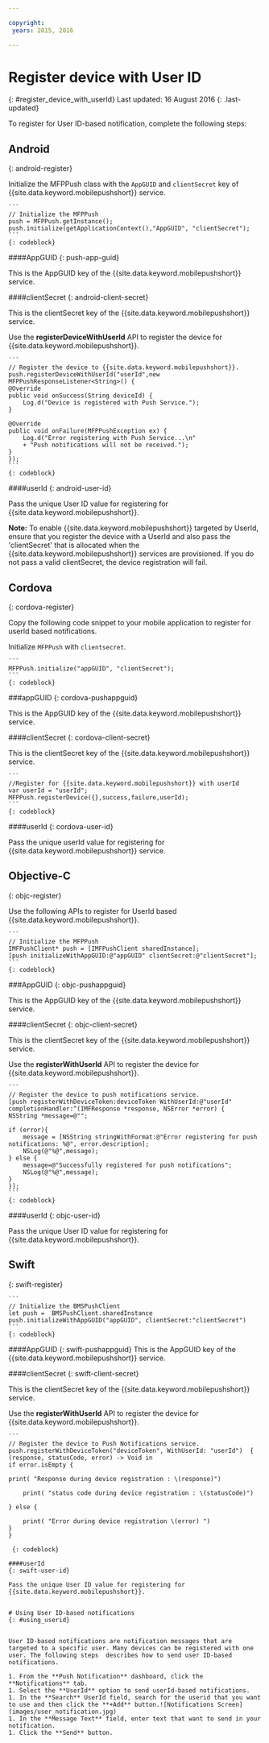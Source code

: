 ```yaml
---

copyright:
 years: 2015, 2016

---
```



# Register device with User ID
{: #register_device_with_userId}
Last updated: 16 August 2016
{: .last-updated}

To register for User ID-based notification, complete the following steps:

## Android
{: android-register}
 
Initialize the MFPPush class with the `AppGUID` and `clientSecret` key of {{site.data.keyword.mobilepushshort}} service.

	```
	// Initialize the MFPPush
	push = MFPPush.getInstance();
	push.initialize(getApplicationContext(),"AppGUID", "clientSecret");
	```
	{: codeblock}

####AppGUID
{: push-app-guid}

This is the AppGUID key of the {{site.data.keyword.mobilepushshort}} service.

####clientSecret
{: android-client-secret}

This is the clientSecret key of the {{site.data.keyword.mobilepushshort}} service.

Use the **registerDeviceWithUserId** API to register the device for {{site.data.keyword.mobilepushshort}}.

	```
	// Register the device to {{site.data.keyword.mobilepushshort}}.
	push.registerDeviceWithUserId("userId",new MFPPushResponseListener<String>() {
    @Override
    public void onSuccess(String deviceId) {
        Log.d("Device is registered with Push Service.");
    }

    @Override
    public void onFailure(MFPPushException ex) {
        Log.d("Error registering with Push Service...\n"
        + "Push notifications will not be received.");
    }
	});
	```
	{: codeblock}

####userId
{: android-user-id}

Pass the unique User ID value for registering for {{site.data.keyword.mobilepushshort}}.

**Note:** To enable {{site.data.keyword.mobilepushshort}} targeted by UserId, ensure that you register the device with a UserId and also pass the 'clientSecret' that is allocated when the {{site.data.keyword.mobilepushshort}} services are provisioned. If you do not pass a valid clientSecret, the device registration will fail.


## Cordova
{: cordova-register}

Copy the following code snippet to your mobile application to register for userId based notifications.

Initialize `MFPPush` with `clientsecret`. 

	```
	MFPPush.initialize("appGUID", "clientSecret");
	```
	{: codeblock}

###appGUID 
{: cordova-pushappguid}

This is the AppGUID key of the {{site.data.keyword.mobilepushshort}} service. 

####clientSecret 
{: cordova-client-secret}

This is the clientSecret key of the {{site.data.keyword.mobilepushshort}} service.

	```
	//Register for {{site.data.keyword.mobilepushshort}} with userId
	var userId = "userId";
	MFPPush.registerDevice({},success,failure,userId); 
	```
	{: codeblock}

####userId
{: cordova-user-id}

Pass the unique userId value for registering for {{site.data.keyword.mobilepushshort}} service.


## Objective-C
{: objc-register}

Use the following APIs to register for UserId based {{site.data.keyword.mobilepushshort}}.

	```
	// Initialize the MFPPush
	IMFPushClient* push = [IMFPushClient sharedInstance];
	[push initializeWithAppGUID:@"appGUID" clientSecret:@"clientSecret"]; 
	```
	{: codeblock}

###AppGUID 
{: objc-pushappguid}

This is the AppGUID key of the {{site.data.keyword.mobilepushshort}} service.

####clientSecret
{: objc-client-secret}

This is the clientSecret key of the {{site.data.keyword.mobilepushshort}} service.

Use the **registerWithUserId** API to register the device for {{site.data.keyword.mobilepushshort}}.

	```
	// Register the device to push notifications service.
	[push registerWithDeviceToken:deviceToken WithUserId:@"userId" completionHandler:^(IMFResponse *response, NSError *error) {
    NSString *message=@"";
    
	if (error){
        message = [NSString stringWithFormat:@"Error registering for push notifications: %@", error.description];
        NSLog(@"%@",message);
    } else {
        message=@"Successfully registered for push notifications";
        NSLog(@"%@",message);
    }
	}];
	```
	{: codeblock}

####userId 
{: objc-user-id}

Pass the unique User ID value for registering for {{site.data.keyword.mobilepushshort}}.

## Swift
{: swift-register}

	```
	// Initialize the BMSPushClient
	let push =  BMSPushClient.sharedInstance
	push.initializeWithAppGUID("appGUID", clientSecret:"clientSecret")
	```
	{: codeblock}

####AppGUID 
{: swift-pushappguid}
This is the AppGUID key of the {{site.data.keyword.mobilepushshort}} service.

####clientSecret
{: swift-client-secret} 

This is the clientSecret key of the {{site.data.keyword.mobilepushshort}} service.

Use the **registerWithUserId** API to register the device for {{site.data.keyword.mobilepushshort}}.

	```
	// Register the device to Push Notifications service.
	push.registerWithDeviceToken("deviceToken", WithUserId: "userId")  { (response, statusCode, error) -> Void in
	if error.isEmpty {

    print( "Response during device registration : \(response)")

        print( "status code during device registration : \(statusCode)")

    } else {

        print( "Error during device registration \(error) ")
    }
    }
   ```
	{: codeblock}

####userId 
{: swift-user-id}

Pass the unique User ID value for registering for {{site.data.keyword.mobilepushshort}}.


# Using User ID-based notifications
{: #using_userid}


User ID-based notifications are notification messages that are targeted to a specific user. Many devices can be registered with one user. The following steps  describes how to send user ID-based notifications. 

1. From the **Push Notification** dashboard, click the **Notifications** tab.
1. Select the **UserId** option to send userId-based notifications.
1. In the **Search** UserId field, search for the userid that you want to use and then click the **+Add** button.![Notifications Screen](images/user_notification.jpg)
1. In the **Message Text** field, enter text that want to send in your notification.
1. Click the **Send** button.
